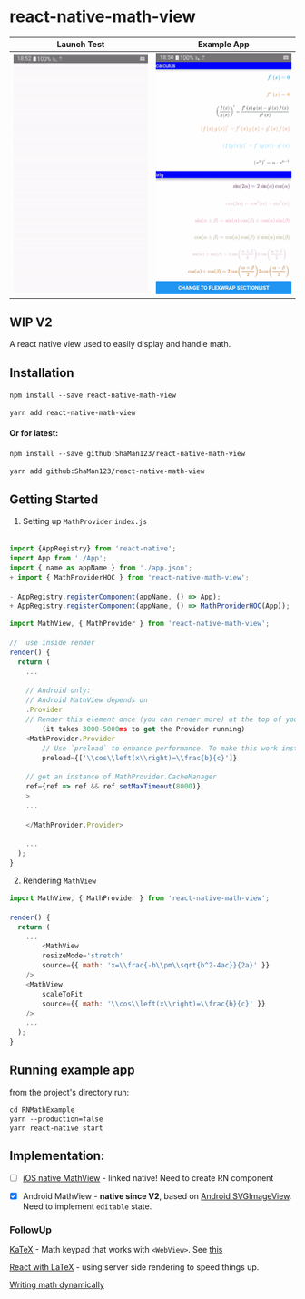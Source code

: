 # react-native-math-view

| Launch Test | Example App |
| --- | --- |
| ![Launch](./docs/launchAndroid.gif) | ![Example App](./docs/exampleAndroid.gif) |


## WIP V2

A react native view used to easily display and handle math.

## Installation

`npm install --save react-native-math-view`

`yarn add react-native-math-view`

#### Or for latest:

`npm install --save github:ShaMan123/react-native-math-view`

`yarn add github:ShaMan123/react-native-math-view`

## Getting Started

1. Setting up `MathProvider`
`index.js`

```js

import {AppRegistry} from 'react-native';
import App from './App';
import { name as appName } from './app.json';
+ import { MathProviderHOC } from 'react-native-math-view';

- AppRegistry.registerComponent(appName, () => App);
+ AppRegistry.registerComponent(appName, () => MathProviderHOC(App));

```
```js
import MathView, { MathProvider } from 'react-native-math-view';

//	use inside render
render() {
  return (
    ...
    
    // Android only:
    // Android MathView depends on 
    .Provider
    // Render this element once (you can render more) at the top of your app as soon as possible
    	(it takes 3000-5000ms to get the Provider running)
    <MathProvider.Provider
    	// Use `preload` to enhance performance. To make this work install '@react-native-community/async-storage
        preload={['\\cos\\left(x\\right)=\\frac{b}{c}']}
	
	// get an instance of MathProvider.CacheManager
	ref={ref => ref && ref.setMaxTimeout(8000)}
    >
    ...
    
    </MathProvider.Provider>
    
    ...
  );
}


```

2. Rendering `MathView`
```js
import MathView, { MathProvider } from 'react-native-math-view';

render() {
  return (
    ...
    	<MathView
		resizeMode='stretch'
		source={{ math: 'x=\\frac{-b\\pm\\sqrt{b^2-4ac}}{2a}' }}
	/> 
	<MathView
		scaleToFit
		source={{ math: '\\cos\\left(x\\right)=\\frac{b}{c}' }}
	/> 
    ...
  );
}

```

## Running example app
from the project's directory run:
```
cd RNMathExample
yarn --production=false
yarn react-native start
```

## Implementation:
  - [ ] [iOS native MathView](https://github.com/kostub/iosMath) - linked native! Need to create RN component

  - [x] Android MathView - **native since V2**, based on [Android SVGImageView](https://bigbadaboom.github.io/androidsvg). Need to implement `editable` state.

### FollowUp

[KaTeX](https://github.com/Khan/KaTeX) - Math keypad that works with `<WebView>`. See [this](https://github.com/ShaMan123/math-input)

[React with LaTeX](https://github.com/Pomax/BezierInfo-2) - using server side rendering to speed things up.

[Writing math dynamically](https://github.com/nicolewhite/algebra.js)

